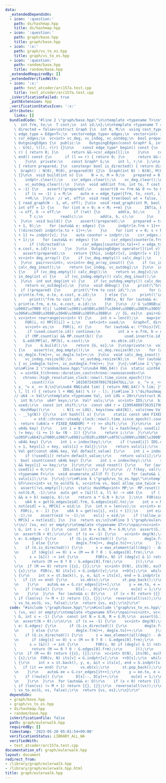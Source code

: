 ```yaml
---
data:
  _extendedDependsOn:
  - icon: ':question:'
    path: ds/hashmap.hpp
    title: ds/hashmap.hpp
  - icon: ':question:'
    path: graph/base.hpp
    title: graph/base.hpp
  - icon: ':x:'
    path: graph/vs_to_es.hpp
    title: graph/vs_to_es.hpp
  - icon: ':question:'
    path: random/base.hpp
    title: random/base.hpp
  _extendedRequiredBy: []
  _extendedVerifiedWith:
  - icon: ':x:'
    path: test_atcoder/arc157a.test.cpp
    title: test_atcoder/arc157a.test.cpp
  _isVerificationFailed: true
  _pathExtension: hpp
  _verificationStatusIcon: ':x:'
  attributes:
    links: []
  bundledCode: "#line 2 \"graph/base.hpp\"\n\ntemplate <typename T>\nstruct Edge {\n\
    \  int frm, to;\n  T cost;\n  int id;\n};\n\ntemplate <typename T = int, bool\
    \ directed = false>\nstruct Graph {\n  int N, M;\n  using cost_type = T;\n  using\
    \ edge_type = Edge<T>;\n  vector<edge_type> edges;\n  vector<int> indptr;\n  vector<edge_type>\
    \ csr_edges;\n  vc<int> vc_deg, vc_indeg, vc_outdeg;\n  bool prepared;\n\n  class\
    \ OutgoingEdges {\n  public:\n    OutgoingEdges(const Graph* G, int l, int r)\
    \ : G(G), l(l), r(r) {}\n\n    const edge_type* begin() const {\n      if (l ==\
    \ r) { return 0; }\n      return &G->csr_edges[l];\n    }\n\n    const edge_type*\
    \ end() const {\n      if (l == r) { return 0; }\n      return &G->csr_edges[r];\n\
    \    }\n\n  private:\n    const Graph* G;\n    int l, r;\n  };\n\n  bool is_prepared()\
    \ { return prepared; }\n  constexpr bool is_directed() { return directed; }\n\n\
    \  Graph() : N(0), M(0), prepared(0) {}\n  Graph(int N) : N(N), M(0), prepared(0)\
    \ {}\n\n  void build(int n) {\n    N = n, M = 0;\n    prepared = 0;\n    edges.clear();\n\
    \    indptr.clear();\n    csr_edges.clear();\n    vc_deg.clear();\n    vc_indeg.clear();\n\
    \    vc_outdeg.clear();\n  }\n\n  void add(int frm, int to, T cost = 1, int i\
    \ = -1) {\n    assert(!prepared);\n    assert(0 <= frm && 0 <= to && to < N);\n\
    \    if (i == -1) i = M;\n    auto e = edge_type({frm, to, cost, i});\n    edges.eb(e);\n\
    \    ++M;\n  }\n\n  // wt, off\n  void read_tree(bool wt = false, int off = 1)\
    \ { read_graph(N - 1, wt, off); }\n\n  void read_graph(int M, bool wt = false,\
    \ int off = 1) {\n    for (int m = 0; m < M; ++m) {\n      INT(a, b);\n      a\
    \ -= off, b -= off;\n      if (!wt) {\n        add(a, b);\n      } else {\n  \
    \      T c;\n        read(c);\n        add(a, b, c);\n      }\n    }\n    build();\n\
    \  }\n\n  void build() {\n    assert(!prepared);\n    prepared = true;\n    indptr.assign(N\
    \ + 1, 0);\n    for (auto&& e: edges) {\n      indptr[e.frm + 1]++;\n      if\
    \ (!directed) indptr[e.to + 1]++;\n    }\n    for (int v = 0; v < N; ++v) { indptr[v\
    \ + 1] += indptr[v]; }\n    auto counter = indptr;\n    csr_edges.resize(indptr.back()\
    \ + 1);\n    for (auto&& e: edges) {\n      csr_edges[counter[e.frm]++] = e;\n\
    \      if (!directed)\n        csr_edges[counter[e.to]++] = edge_type({e.to, e.frm,\
    \ e.cost, e.id});\n    }\n  }\n\n  OutgoingEdges operator[](int v) const {\n \
    \   assert(prepared);\n    return {this, indptr[v], indptr[v + 1]};\n  }\n\n \
    \ vc<int> deg_array() {\n    if (vc_deg.empty()) calc_deg();\n    return vc_deg;\n\
    \  }\n\n  pair<vc<int>, vc<int>> deg_array_inout() {\n    if (vc_indeg.empty())\
    \ calc_deg_inout();\n    return {vc_indeg, vc_outdeg};\n  }\n\n  int deg(int v)\
    \ {\n    if (vc_deg.empty()) calc_deg();\n    return vc_deg[v];\n  }\n\n  int\
    \ in_deg(int v) {\n    if (vc_indeg.empty()) calc_deg_inout();\n    return vc_indeg[v];\n\
    \  }\n\n  int out_deg(int v) {\n    if (vc_outdeg.empty()) calc_deg_inout();\n\
    \    return vc_outdeg[v];\n  }\n\n  void debug() {\n    print(\"Graph\");\n  \
    \  if (!prepared) {\n      print(\"frm to cost id\");\n      for (auto&& e: edges)\
    \ print(e.frm, e.to, e.cost, e.id);\n    } else {\n      print(\"indptr\", indptr);\n\
    \      print(\"frm to cost id\");\n      FOR(v, N) for (auto&& e: (*this)[v])\
    \ print(e.frm, e.to, e.cost, e.id);\n    }\n  }\n\n  // G \u306B\u304A\u3051\u308B\
    \u9802\u70B9 V[i] \u304C\u3001\u65B0\u3057\u3044\u30B0\u30E9\u30D5\u3067 i \u306B\
    \u306A\u308B\u3088\u3046\u306B\u3059\u308B\n  // {G, es}\n  pair<Graph<T, directed>,\
    \ vc<int>> rearrange(vc<int> V) {\n    int n = len(V);\n    map<int, int> MP;\n\
    \    FOR(i, n) MP[V[i]] = i;\n    set<int> used;\n    Graph<T, directed> G(n);\n\
    \    vc<int> es;\n    FOR(i, n) {\n      for (auto&& e: (*this)[V[i]]) {\n   \
    \     if (used.count(e.id)) continue;\n        int a = e.frm, b = e.to;\n    \
    \    if (MP.count(a) && MP.count(b)) {\n          used.insert(e.id);\n       \
    \   G.add(MP[a], MP[b], e.cost);\n          es.eb(e.id);\n        }\n      }\n\
    \    }\n    G.build();\n    return {G, es};\n  }\n\nprivate:\n  void calc_deg()\
    \ {\n    assert(vc_deg.empty());\n    vc_deg.resize(N);\n    for (auto&& e: edges)\
    \ vc_deg[e.frm]++, vc_deg[e.to]++;\n  }\n\n  void calc_deg_inout() {\n    assert(vc_indeg.empty());\n\
    \    vc_indeg.resize(N);\n    vc_outdeg.resize(N);\n    for (auto&& e: edges)\
    \ { vc_indeg[e.to]++, vc_outdeg[e.frm]++; }\n  }\n};\n#line 2 \"graph/vs_to_es.hpp\"\
    \n\n#line 2 \"random/base.hpp\"\n\nu64 RNG_64() {\n  static uint64_t x_\n    \
    \  = uint64_t(chrono::duration_cast<chrono::nanoseconds>(\n                  \
    \   chrono::high_resolution_clock::now().time_since_epoch())\n               \
    \      .count())\n        * 10150724397891781847ULL;\n  x_ ^= x_ << 7;\n  return\
    \ x_ ^= x_ >> 9;\n}\n\nu64 RNG(u64 lim) { return RNG_64() % lim; }\n\nll RNG(ll\
    \ l, ll r) { return l + RNG_64() % (r - l); }\n#line 3 \"ds/hashmap.hpp\"\n\r\n\
    // u64 -> Val\r\ntemplate <typename Val, int LOG = 20>\r\nstruct HashMap {\r\n\
    \  int N;\r\n  u64* keys;\r\n  Val* vals;\r\n  vc<int> IDS;\r\n  bitset<1 << LOG>\
    \ used;\r\n  const int shift;\r\n  const u64 r = 11995408973635179863ULL;\r\n\
    \  HashMap()\r\n      : N(1 << LOG), keys(new u64[N]), vals(new Val[N]), shift(64\
    \ - __lg(N)) {}\r\n  int hash(ll x) {\r\n    static const u64 FIXED_RANDOM\r\n\
    \        = std::chrono::steady_clock::now().time_since_epoch().count();\r\n  \
    \  return (u64(x + FIXED_RANDOM) * r) >> shift;\r\n  }\r\n\r\n  int index(const\
    \ u64& key) {\r\n    int i = 0;\r\n    for (i = hash(key); used[i] && keys[i]\
    \ != key; (i += 1) &= (N - 1)) {}\r\n    return i;\r\n  }\r\n\r\n  // [] \u3057\
    \u305F\u6642\u70B9\u3067\u8981\u7D20\u306F\u4F5C\u3089\u308C\u308B\r\n  Val& operator[](const\
    \ u64& key) {\r\n    int i = index(key);\r\n    if (!used[i]) IDS.eb(i), used[i]\
    \ = 1, keys[i] = key, vals[i] = Val{};\r\n    return vals[i];\r\n  }\r\n\r\n \
    \ Val get(const u64& key, Val default_value) {\r\n    int i = index(key);\r\n\
    \    if (!used[i]) return default_value;\r\n    return vals[i];\r\n  }\r\n\r\n\
    \  bool count(const u64& key) {\r\n    int i = index(key);\r\n    return used[i]\
    \ && keys[i] == key;\r\n  }\r\n\r\n  void reset() {\r\n    for (auto&& i: IDS)\
    \ used[i] = 0;\r\n    IDS.clear();\r\n  }\r\n\r\n  // f(key, val)\r\n  template\
    \ <typename F>\r\n  void enumerate_all(F f) {\r\n    for (auto&& i: IDS) f(keys[i],\
    \ vals[i]);\r\n  }\r\n};\r\n#line 4 \"graph/vs_to_es.hpp\"\n\ntemplate <typename\
    \ GT>\nvc<int> vs_to_es(GT& G, vc<int>& vs, bool allow_use_twice = false) {\n\
    \  assert(!vs.empty());\n\n  static HashMap<int> MP;\n  MP.reset();\n  vc<int>\
    \ nxt(G.M, -1);\n\n  auto get = [&](ll a, ll b) -> u64 {\n    if (!G.is_directed()\
    \ && a > b) swap(a, b);\n    return a * G.N + b;\n  };\n\n  FOR(eid, G.M) {\n\
    \    u64 k = get(G.edges[eid].frm, G.edges[eid].to);\n    int x = MP[k];\n   \
    \ nxt[eid] = x, MP[k] = eid;\n  }\n  int n = len(vs);\n  vc<int> es(n - 1);\n\
    \  FOR(i, n - 1) {\n    u64 k = get(vs[i], vs[i + 1]);\n    int eid = MP.get(k,\
    \ -1);\n    assert(eid != -1);\n    es[i] = eid;\n    if (!allow_use_twice) {\
    \ MP[k] = nxt[eid]; }\n  }\n  return es;\n}\n#line 3 \"graph/eulerwalk.hpp\"\n\
    \r\n// (vs, es) or empty\r\ntemplate <typename GT>\r\npair<vc<int>, vc<int>> euler_walk(GT&\
    \ G, int s = -1) {\r\n  const int N = G.N, M = G.M;\r\n  assert(G.is_prepared());\r\
    \n  assert(N > 0);\r\n\r\n  if (s == -1) {\r\n    vc<int> deg(N);\r\n    for (auto&&\
    \ e: G.edges) {\r\n      if (G.is_directed()) {\r\n        deg[e.frm]++, deg[e.to]--;\r\
    \n      } else {\r\n        deg[e.frm]++, deg[e.to]++;\r\n      }\r\n    }\r\n\
    \    if (G.is_directed()) {\r\n      s = max_element(all(deg)) - deg.begin();\r\
    \n      if (deg[s] == 0) s = (M == 0 ? 0 : G.edges[0].frm);\r\n    } else {\r\n\
    \      s = [&]() -> int {\r\n        FOR(v, N) if (deg[v] & 1) return v;\r\n \
    \       return (M == 0 ? 0 : G.edges[0].frm);\r\n      }();\r\n    }\r\n  }\r\n\
    \r\n  if (M == 0) return {{s}, {}};\r\n  vc<int> D(N), its(N), eu(M), vs, st =\
    \ {s};\r\n  FOR(v, N) its[v] = G.indptr[v];\r\n  ++D[s];\r\n  while (!st.empty())\
    \ {\r\n    int x = st.back(), y, e, &it = its[x], end = G.indptr[x + 1];\r\n \
    \   if (it == end) {\r\n      vs.eb(x);\r\n      st.pop_back();\r\n      continue;\r\
    \n    }\r\n    auto& ee = G.csr_edges[it++];\r\n    y = ee.to, e = ee.id;\r\n\
    \    if (!eu[e]) {\r\n      D[x]--, D[y]++;\r\n      eu[e] = 1;\r\n      st.eb(y);\r\
    \n    }\r\n  }\r\n  for (auto&& x: D)\r\n    if (x < 0) return {{}, {}};\r\n \
    \ if (len(vs) != M + 1) return {{}, {}};\r\n  reverse(all(vs));\r\n  auto es =\
    \ vs_to_es(G, vs, false);\r\n  return {vs, es};\r\n}\r\n"
  code: "#include \"graph/base.hpp\"\r\n#include \"graph/vs_to_es.hpp\"\r\n\r\n//\
    \ (vs, es) or empty\r\ntemplate <typename GT>\r\npair<vc<int>, vc<int>> euler_walk(GT&\
    \ G, int s = -1) {\r\n  const int N = G.N, M = G.M;\r\n  assert(G.is_prepared());\r\
    \n  assert(N > 0);\r\n\r\n  if (s == -1) {\r\n    vc<int> deg(N);\r\n    for (auto&&\
    \ e: G.edges) {\r\n      if (G.is_directed()) {\r\n        deg[e.frm]++, deg[e.to]--;\r\
    \n      } else {\r\n        deg[e.frm]++, deg[e.to]++;\r\n      }\r\n    }\r\n\
    \    if (G.is_directed()) {\r\n      s = max_element(all(deg)) - deg.begin();\r\
    \n      if (deg[s] == 0) s = (M == 0 ? 0 : G.edges[0].frm);\r\n    } else {\r\n\
    \      s = [&]() -> int {\r\n        FOR(v, N) if (deg[v] & 1) return v;\r\n \
    \       return (M == 0 ? 0 : G.edges[0].frm);\r\n      }();\r\n    }\r\n  }\r\n\
    \r\n  if (M == 0) return {{s}, {}};\r\n  vc<int> D(N), its(N), eu(M), vs, st =\
    \ {s};\r\n  FOR(v, N) its[v] = G.indptr[v];\r\n  ++D[s];\r\n  while (!st.empty())\
    \ {\r\n    int x = st.back(), y, e, &it = its[x], end = G.indptr[x + 1];\r\n \
    \   if (it == end) {\r\n      vs.eb(x);\r\n      st.pop_back();\r\n      continue;\r\
    \n    }\r\n    auto& ee = G.csr_edges[it++];\r\n    y = ee.to, e = ee.id;\r\n\
    \    if (!eu[e]) {\r\n      D[x]--, D[y]++;\r\n      eu[e] = 1;\r\n      st.eb(y);\r\
    \n    }\r\n  }\r\n  for (auto&& x: D)\r\n    if (x < 0) return {{}, {}};\r\n \
    \ if (len(vs) != M + 1) return {{}, {}};\r\n  reverse(all(vs));\r\n  auto es =\
    \ vs_to_es(G, vs, false);\r\n  return {vs, es};\r\n}\r\n"
  dependsOn:
  - graph/base.hpp
  - graph/vs_to_es.hpp
  - ds/hashmap.hpp
  - random/base.hpp
  isVerificationFile: false
  path: graph/eulerwalk.hpp
  requiredBy: []
  timestamp: '2023-05-20 05:01:54+09:00'
  verificationStatus: LIBRARY_ALL_WA
  verifiedWith:
  - test_atcoder/arc157a.test.cpp
documentation_of: graph/eulerwalk.hpp
layout: document
redirect_from:
- /library/graph/eulerwalk.hpp
- /library/graph/eulerwalk.hpp.html
title: graph/eulerwalk.hpp
---
```

